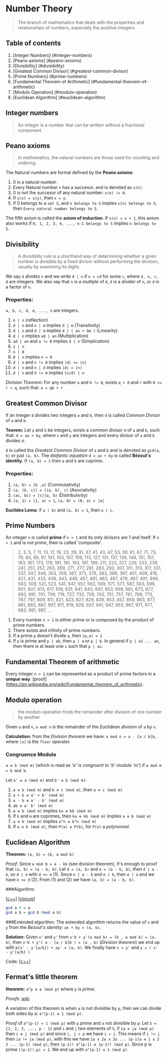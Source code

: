 # Number Theory
> The branch of mathematics that deals with the properties and relationships of numbers, especially the positive integers.

## Table of contents

1. [Integer Numbers] (#integer-numbers)
2. [Peano axioms] (#peano-axioms)
3. [Divisibility] (#divisibility)
4. [Greatest Common Divisor] (#greatest-common-divisor)
5. [Prime Numbers] (#prime-numbers)
5. [Fundamental Theorem of Arithmetic] (#fundamental-theorem-of-arithmetic)
5. [Modulo Operation] (#modulo-operation)
5. [Euclidean Algorithm] (#euclidean-algorithm)

## Integer numbers
> An integer is a number that can be written without a fractional component

## Peano axioms

> In mathematics, the natural numbers are those used for counting and ordering.

The Natural numbers are formal defined by the **Peano axioms**:

1. 0 is a natural number.
2. Every Natural number `n` has a succesor, and is denoted as `s(n)`.
3. 0 is not the succesor of any natural number: `s(n) != 0`.
4. If `s(x) = s(y)`, then `x = y`.
5. If 0 belongs to a `set S`, and `n belongs to S` implies `s(n) belongs to S`;
   then `Every natural number belongs to S`.

The fifth axiom is called the **axiom of induction**. If `s(n) = n + 1`, this
axiom also works if `0, 1, 2, 3, 4, ..., n-1 belongs to S` implies `n belongs to S`.

## Divisibility
>A divisibility rule is a shorthand way of determining whether a given number is divisible by a fixed divisor without performing the division, usually by examining its digits.

We say `d` *divides* `n` and we write `d | n` if `n = cd` for some `c`, where `d, n, c, d` are integers. We also say that `n` is a *multiple* of `d`, `d` is a *divider* of `n`, or `d` is a factor of `n`.

### Properties:

`a, b, c, d, e, ..., n` are integers.

1. `n | n` (reflection)
2. `d | n` and `n | m` implies `d | m` (Transitivity)
3. `d | n` and `d | m` implies `d | ( an + bm )` (Linearity)
4. `d | n` implies `ad | an` (Multiplication)
5. `ad | an` and `a != 0` implies `d | n` (Simplication)
6. `1 | n`
7. `n | 0`
8. `0 | n` implies `n = 0`
9. `d | n` and `n != 0` implies `|d| <= |n|`
9. `d | n` and `n | d` implies `|d| = |n|`
10. `d | n` and `d != 0` implies `(n/d) | n`

*Division Theorem:* For any number `a` and `b != 0`, exists `q > 0` and `r` with `0 <= r < q`, such
that: `a = qb + r`

## Greatest Common Divisor

If an integer `d` divides two integers `a` and `b`, then `d` is called *Common Divisor* of `a` and `b`.

**Teorem:** Let `a` and `b` be integers, exists a common divisor `d` of `a` and `b`, such that: `d = ax + by`, where `x` and `y` are integers and every divisor of `a` and `b` divides `d`.

`d` is called the *Greatest Common Divisor* of `a` and `b` and is denoted as `gcd(a, b)` or just `(a, b)`. The *diofantic equation* `d = ax + by` is called **Bézout's identity**. If `(a, b) = 1` then `a` and `b` are *coprime*.

### Properties:

1. `(a, b) = (b ,a)` (Commutativity)
2. `(a, (b, c)) = ((a, b), c)` (Asociativity)
2. `(ac, bc) = |c|(a, b)` (Distributivity)
2. `(a, 1) = (1, a) = 1`, `(a, 0) = (0, a) = |a|`

**Euclides Lema:** if `a | bc` and `(a, b) = 1`, then `a | c`.

## Prime Numbers

An integer `n` is called **prime** if `n > 1` and its only divisors are 1 and
itself. If `n > 1` and is not prime, then is called 'composite'.

> 2, 3, 5, 7, 11, 13, 17, 19, 23, 29, 31, 37, 41, 43, 47, 53, 59, 61, 67, 71, 73, 79, 83, 89, 97, 101, 103, 107, 109, 113, 127, 131, 137, 139, 149, 151, 157, 163, 167, 173, 179, 181, 191, 193, 197, 199, 211, 223, 227, 229, 233, 239, 241, 251, 257, 263, 269, 271, 277, 281, 283, 293, 307, 311, 313, 317, 331, 337, 347, 349, 353, 359, 367, 373, 379, 383, 389, 397, 401, 409, 419, 421, 431, 433, 439, 443, 449, 457, 461, 463, 467, 479, 487, 491, 499, 503, 509, 521, 523, 541, 547, 557, 563, 569, 571, 577, 587, 593, 599, 601, 607, 613, 617, 619, 631, 641, 643, 647, 653, 659, 661, 673, 677, 683, 691, 701, 709, 719, 727, 733, 739, 743, 751, 757, 761, 769, 773, 787, 797, 809, 811, 821, 823, 827, 829, 839, 853, 857, 859, 863, 877, 881, 883, 887, 907, 911, 919, 929, 937, 941, 947, 953, 967, 971, 977, 983, 991, 997, ...

1. Every number `n > 1` is either prime or is composed by the *product* of prime numbers.
2. There exists and infinity of prime numbers.
3. If a prime `p` doesn't divide `a`, then `(p,a) = 1`
4. If `p` is prime and `p | ab`, then `p | a` or `p | b`. In general if `p |
   a1 ... an`, then there is at least one `i` such that `p | ai`.

## Fundamental Theorem of arithmetic

Every integer `n > 1` can be represented as a product of prime factors in a
**unique way**. [proof] (https://en.wikipedia.org/wiki/Fundamental_theorem_of_arithmetic).

## Modulo operation

> the modulo operation finds the remainder after division of one number by
> another

Given `a` and `n`, `a mod n` is the remainder of the *Euclidean division* of
`a`
by `n`.

**Calculation:** from the *Division theorem* we have: `a mod n = a - [a / b]b`,
where `[x]` is the `floor` operator.

### Congruence Modulo

`a ≡ b (mod m)` (which is read as *'a' is congruent to 'b' module 'm'*) if `a mod m = b mod b`.

Let `a' ≡ a (mod m)` and `b' ≡ b (mod m)`:

1. `a ≡ b (mod m)` and `b ≡ c (mod m)`, then `a ≡ c (mod m)`
2. `a + b ≡ a' + b' (mod m)`
3. `a - b ≡ a' - b' (mod m)`
4. `ab ≡ a' b' (mod m)`
5. `a ≡ b (mod m)` implies `ka ≡ kb (mod m)`
6. If `k` and `m` are coprimes, then `ka ≡ kb (mod m)` implies `a ≡ b (mod m)`
7. `a ≡ b (mod m)` implies `a^n ≡ b^n (mod m)`
8. If `a ≡ b (mod m)`, then `P(a) ≡ P(b)`, for `P(x)` a *polynomial*.

## Euclidean Algorithm

**Theorem:** `(a, b) = (b, a mod b)`

*Proof:* Since `a mod b = a - kb` (see division theorem), It's enough to proof
that `(a, b) = (a - b, b)`. Let `d = (a, b)` and `e = (a - b, b)`, then `d | a - b`, so `d | e`
with `d <= e` (1). Since `e | a - b` and `e | b`, then `e | a` and we have `e <= d` (2). From (1) and (2)
we have `(a, b) = (a - b, b)`.

###Algorithm:

[[c++](codes/euclides.cpp)] [[clojure](codes/euclides.clj)]

```haskell
gcd a 0 = a
gcd a b = gcd b (mod a b)
```

###Extended algorithm:
The extended algorithm returns the value of `x` and `y` from the *Bézout's identity*: `ax + by = (a, b)`.

**Solution:** Given `x'` and `y'` from `x'b + y'(a mod b) = (b , a mod b) = (a, b)`,
then `x'b + y'( a - [a / b]b ) = (a , b)` (*Division theorem*) we end up with
`b(x' - y'[a/b]) + ay' = (a, b)`. We finally have `x = y'` and `y = ( x' - y'[a/b] )`

Code: [[c++](codes/euclides_extended.cpp)]

## Fermat's little theorem

**theorem:** `a^p ≡ a (mod p)` where `p` is *prime*.

*Proofs:* [wiki](https://en.wikipedia.org/wiki/Proofs_of_Fermat%27s_little_theorem)

A variation of this theorem is when `a` is not divisible by `p`, then we can
divide both sides by a: `a^(p-1) ≡ 1 (mod p)`.

*Proof* of `a^(p-1) = 1 (mod p)` with `p` prime and `a` not divisible by `p`:
Let `S = {1, 2, 3, ..., p - 1}` and `i` and `j` two elements of `S`, if `ia ≡ ja (mod p)`
then `i ≡ j (mod p)` and since `i, j < p` we have `i = j`. This means if `i !=
j` then `ia != ja (mod p)`, with this we have `1a x 2a x 3a ... (p-1)a ≡ 1 x 2
3 ... (p-1) (mod p)`, then `(p-1)! a^(p-1) ≡ (p-1)! (mod p)`. Since p is prime
`((p-1)!,p) = 1`. We end up with `a^(p-1) ≡ 1 (mod p)`.
